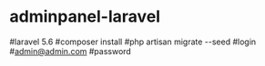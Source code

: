 # adminpanel-laravel
#laravel 5.6
#composer install
#php artisan migrate --seed
#login
#admin@admin.com
#password


